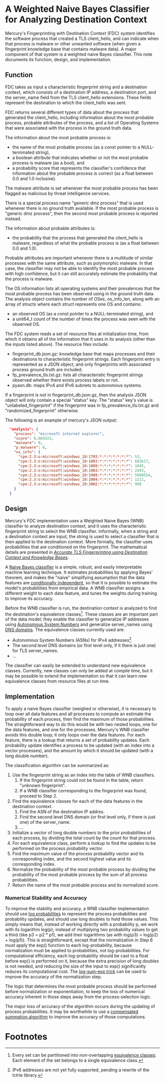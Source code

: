 # A Weighted Naive Bayes Classifier for Analyzing Destination Context

Mercury's Fingerprinting with Destination Context (FDC) system identifies the software process that created a TLS client_hello, and can indicate when that process is malware or other unwanted software (when given a fingerprint knowledge base that contains malware data).  A major component of that system is a weighted naive Bayes classifier.  This note documents its function, design, and implementation.



## Function

FDC takes as input a characteristic fingerprint string and a destination context, which consists of a destination IP address, a destination port, and the server_name field from the TLS client_hello extensions.  These fields represent the destination to which the client_hello was sent.

FDC returns several different types of data about the process that generated the client_hello, including information about the most probable process, probable attributes of the process, and a list of Operating Systems that were associated with the process in the ground truth data.  

The information about the most probable process is:

* the name of the most probable process (as a const pointer to a NULL-terminated string),
* a boolean attribute that indicates whether or not the most probable process is malware (as a bool), and
* a probability score that represents the classifier's confidence that information about the probable process is correct (as a float between 0.0 and 1.0 inclusive).

The malware attribute is set whenever the most probable process has been flagged as malicious by threat intelligence services.  

There is a special process name "generic dmz process" that is used whenever there is no ground truth available.  If the most probable process is "generic dmz process", then the second most probable process is reported instead.

The information about probable attributes is:

* the probability that the process that generated the client_hello is malware, regardless of what the probable process is (as a float between 0.0 and 1.0).

Probable attributes are important whenever there is a multitude of similar processes with the same attribute, such as polymorphic malware.   In that case, the classifier may not be able to identify the most probable process with high confidence, but it can still accurately estimate the probability that the process is malware. 

The OS information lists all operating systems and their prevalences that the most probable process has been observed using in the ground truth data. The analysis object contains the number of OSes, os_info_len, along with an array of structs where each struct represents one OS and contains:

* an observed OS (as a const pointer to a NULL-terminated string), and
* a uint64_t count of the number of times the process was seen with the observed OS.

The FDC system reads a set of resource files at initialization time, from which it obtains all of the information that it uses in its analysis (other than the inputs listed above). The resource files include:

* fingerprint_db.json.gz: knowledge base that maps processes and their destinations to characteristic fingerprint strings. Each fingerprint entry is represented as a JSON object, and only fingerprints with associated process ground truth are included.
* fp_prevalence_tls.txt.gz: lists all characteristic fingerprint strings observed whether there exists process labels or not.
* pyasn.db: maps IPv4 and IPv6 subnets to autonomous systems.

If a fingerprint is not in fingerprint_db.json.gz, then the analysis JSON object will only contain a special "status" key. The "status" key's value is "unlabeled_fingerprint" if the fingerprint was in fp_prevalence_tls.txt.gz and "randomized_fingerprint" otherwise.

The following is an example of mercury's JSON output:

``` json
  "analysis": {
    "process": "microsoft internet explorer",
    "score": 0.969323,
    "malware": 0,
    "p_malware": 0,
    "os_info": {
      "cpe:2.3:o:microsoft:windows_10:1703:*:*:*:*:*:*:*": 53,
      "cpe:2.3:o:microsoft:windows_10:1803:*:*:*:*:*:*:*": 602617,
      "cpe:2.3:o:microsoft:windows_10:1809:*:*:*:*:*:*:*": 1845,
      "cpe:2.3:o:microsoft:windows_10:1903:*:*:*:*:*:*:*": 2493,
      "cpe:2.3:o:microsoft:windows_10:1909:*:*:*:*:*:*:*": 5999554,
      "cpe:2.3:o:microsoft:windows_10:2004:*:*:*:*:*:*:*": 1211,
      "cpe:2.3:o:microsoft:windows_10:20H2:*:*:*:*:*:*:*": 908
    }
  }
```


## Design 

Mercury's FDC implementation uses a Weighted Naive Bayes (WNB) classifier to analyze destination context, and it uses the characteristic fingerprint string to select the WNB classifier.   Informally, when a string and a destination context are input, the string is used to select a classifier that is then applied to the destination context.   More formally, the classifier uses probabilities that are conditioned on the fingerprint.  The mathematical details are presented in [*Accurate TLS Fingerprinting using Destination Context and Knowledge Bases*](https://arxiv.org/abs/2009.01939).

A [Naive Bayes classifier](https://en.wikipedia.org/wiki/Naive_Bayes_classifier) is a simple, robust, and easily interpretable machine learning technique.  It estimates probabilities by applying Bayes' theorem, and makes the "naive" simplifying assumption that the data features are [conditionally independent](https://en.wikipedia.org/wiki/Conditional_independence), so that it is possible to estimate the model's probabilities from empirical data.  A WNB classifier assigns a different weight to each data feature, and tunes the weights during training to improve its accuracy.

Before the WNB classifier is run, the destination context is analyzed to find the destination's equivalence classes[^equivalence classes].   These classes are an important part of the data model; they enable the classifier to generalize IP addresses using [Autonomous System Numbers](https://en.wikipedia.org/wiki/Autonomous_system_(Internet)) and generalize server_names using [DNS domains](https://en.wikipedia.org/wiki/Domain_Name_System).  The equivalence classes currently used are:

* Autonomous System Numbers (ASNs) for IPv4 addresses[^IPv6]
* The second level DNS domains (or first level only, if it there is just one) for TLS server_names.
* ...



The classifier can easily be extended to understand new equivalence classes.   Currently, new classes can only be added at compile time, but it may be possible to extend the implementation so that it can learn new equivalence classes from resource files at run time.



## Implementation

To apply a naive Bayes classifier (weighed or otherwise), it is necessary to loop over all data features and all processes to compute an estimate the probability of each process, then find the maximum of those probabilities.   The straightforward way to do this would be with two nested loops, one for the data features, and one for the processes.  Mercury's WNB classifier avoids this double loop; it only loops over the data features.   For each feature, there is a lookup that returns a set of probability updates.   Each probability update identifies a process to be updated (with an index into a vector processes), and the amount by which it should be updated (with a long double number).  



The classification algorithm can be summarized as:

1. Use the fingerprint string as an index into the table of WNB classifiers.
   1. If the fingerprint string could not be found in the table, return "unknown fingerprint".
   2. If a WNB classifier corresponding to the fingerprint was found, proceed to Step 2.
2. Find the equivalence classes for each of the data features in the destination context.  
   1. Find the ASN of the destination IP addres.
   2. Find the second level DNS domain (or first level only, if there is just one) of the server_name.
   3. ...
3. Initialize a vector of long double numbers to the prior probabilities of each process, by dividing the total count by the count for that process.
4. For each equivalence class, perform a lookup to find the updates to be performed on the process probability vector.
5. Find the maximum value of the process probability vector and its corresponding index, and the second highest value and its corresponding index.
6. Normalize the probability of the most probable process by dividing the probability of the most probable process by the sum of all process probabilities. 
7. Return the name of the most probable process and its normalized score.



### Numerical Stability and Accuracy

To improve the stability and accuracy, a WNB classifier implementation should use [log probabilities](https://en.wikipedia.org/wiki/Log_probability) to represent the process probabilities and probability updates, and should use long doubles to hold those values.   This simply means that, instead of working directly with a probability p, we work with its logarithm log(p); instead of multiplying two probability values to get a third (like p3 = p2 * p1), we add their logarithms (as with log(p3) = log(p2) + log(p1)).  This is straightforward, except that the normalization in Step 6 must apply the exp() function to each log-probability, because normalization must be applied to probabilities, not log-probabilities.  For computational efficiency, each log-probability should be cast to a float before exp() is performed on it, because the extra precision of long doubles is not needed, and reducing the size of the input to exp() significantly reduces its computational cost.  The [log-sum-exp trick](https://gasstationwithoutpumps.wordpress.com/2014/05/06/sum-of-probabilities-in-log-prob-space/) can be used to improve the accuracy of the normalization step.

The logic that determines the most probable process should be performed before normalization or exponentiation, to keep the loss of numerical accuracy inherent in those steps away from the process-selection logic.

The major loss of accuracy of the algorithm occurs during the updating of process probabilities.   It may be worthwhile to use a [compensated summation algorithm](https://en.wikipedia.org/wiki/Kahan_summation_algorithm) to improve the accuracy of those computations.

 



# Footnotes



[^equivalence classes]:   Every set can be partitioned into non-overlapping [equivalence classes](https://en.wikipedia.org/wiki/Equivalence_class).  Each element of the set belongs to a single equivalence class.   
[^IPv6]: IPv6 addresses are not yet fully supported, pending a rewrite of the lctrie library.
